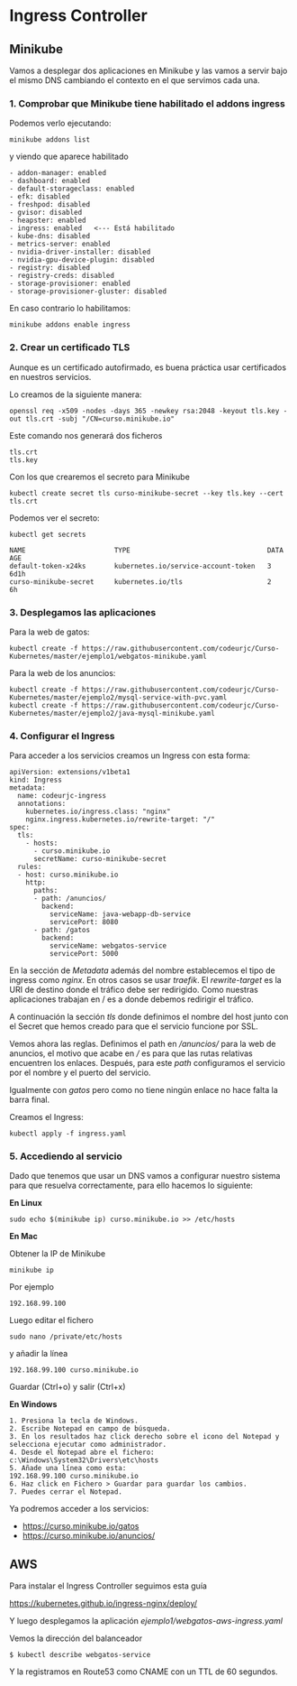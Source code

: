 # Ingress Controller

## Minikube

Vamos a desplegar dos aplicaciones en Minikube y las vamos a servir bajo el mismo DNS cambiando el contexto en el que servimos cada una.

### 1. Comprobar que Minikube tiene habilitado el addons ingress

Podemos verlo ejecutando:

`minikube addons list`

y viendo que aparece habilitado

```
- addon-manager: enabled
- dashboard: enabled
- default-storageclass: enabled
- efk: disabled
- freshpod: disabled
- gvisor: disabled
- heapster: enabled
- ingress: enabled   <--- Está habilitado
- kube-dns: disabled
- metrics-server: enabled
- nvidia-driver-installer: disabled
- nvidia-gpu-device-plugin: disabled
- registry: disabled
- registry-creds: disabled
- storage-provisioner: enabled
- storage-provisioner-gluster: disabled
```

En caso contrario lo habilitamos:

`minikube addons enable ingress`

### 2. Crear un certificado TLS

Aunque es un certificado autofirmado, es buena práctica usar certificados en nuestros servicios. 

Lo creamos de la siguiente manera:

`openssl req -x509 -nodes -days 365 -newkey rsa:2048 -keyout tls.key -out tls.crt -subj "/CN=curso.minikube.io"`

Este comando nos generará dos ficheros 

```
tls.crt
tls.key
```

Con los que crearemos el secreto para Minikube

`kubectl create secret tls curso-minikube-secret --key tls.key --cert tls.crt`

Podemos ver el secreto:

`kubectl get secrets`

```
NAME                      TYPE                                  DATA   AGE
default-token-x24ks       kubernetes.io/service-account-token   3      6d1h
curso-minikube-secret     kubernetes.io/tls                     2      6h
```

### 3. Desplegamos las aplicaciones

Para la web de gatos:

```
kubectl create -f https://raw.githubusercontent.com/codeurjc/Curso-Kubernetes/master/ejemplo1/webgatos-minikube.yaml
```

Para la web de los anuncios:

```
kubectl create -f https://raw.githubusercontent.com/codeurjc/Curso-Kubernetes/master/ejemplo2/mysql-service-with-pvc.yaml
kubectl create -f https://raw.githubusercontent.com/codeurjc/Curso-Kubernetes/master/ejemplo2/java-mysql-minikube.yaml
```

### 4. Configurar el Ingress

Para acceder a los servicios creamos un Ingress con esta forma:

```
apiVersion: extensions/v1beta1  
kind: Ingress  
metadata:  
  name: codeurjc-ingress
  annotations:
    kubernetes.io/ingress.class: "nginx"
    nginx.ingress.kubernetes.io/rewrite-target: "/"
spec:  
  tls:
    - hosts:
      - curso.minikube.io
      secretName: curso-minikube-secret
  rules:
  - host: curso.minikube.io
    http:
      paths:
      - path: /anuncios/
        backend:
          serviceName: java-webapp-db-service
          servicePort: 8080
      - path: /gatos
        backend:
          serviceName: webgatos-service
          servicePort: 5000
```

En la sección de _Metadata_ además del nombre establecemos el tipo de ingress como _nginx_. En otros casos se usar _traefik_. El _rewrite-target_ es la URI de destino donde el tráfico debe ser redirigido. Como nuestras aplicaciones trabajan en / es a donde debemos redirigir el tráfico.

A continuación la sección _tls_ donde definimos el nombre del host junto con el Secret que hemos creado para que el servicio funcione por SSL.

Vemos ahora las reglas. Definimos el path en _/anuncios/_ para la web de anuncios, el motivo que acabe en _/_ es para que las rutas relativas encuentren los enlaces. Después, para este _path_ configuramos el servicio por el nombre y el puerto del servicio.

Igualmente con _gatos_ pero como no tiene ningún enlace no hace falta la barra final.

Creamos el Ingress:

`kubectl apply -f ingress.yaml`

### 5. Accediendo al servicio

Dado que tenemos que usar un DNS vamos a configurar nuestro sistema para que resuelva correctamente, para ello hacemos lo siguiente:

**En Linux**

`sudo echo $(minikube ip) curso.minikube.io >> /etc/hosts`

**En Mac**

Obtener la IP de Minikube

`minikube ip`

Por ejemplo

`192.168.99.100`

Luego editar el fichero

`sudo nano /private/etc/hosts`

y añadir la línea 

`192.168.99.100 curso.minikube.io`

Guardar (Ctrl+o) y salir (Ctrl+x)

**En Windows**

```
1. Presiona la tecla de Windows.
2. Escribe Notepad en campo de búsqueda.
3. En los resultados haz click derecho sobre el icono del Notepad y selecciona ejecutar como administrador.
4. Desde el Notepad abre el fichero: c:\Windows\System32\Drivers\etc\hosts
5. Añade una línea como esta:
192.168.99.100 curso.minikube.io
6. Haz click en Fichero > Guardar para guardar los cambios.
7. Puedes cerrar el Notepad.
```

Ya podremos acceder a los servicios:

- https://curso.minikube.io/gatos
- https://curso.minikube.io/anuncios/

## AWS

Para instalar el Ingress Controller seguimos esta guía

https://kubernetes.github.io/ingress-nginx/deploy/

Y luego desplegamos la aplicación _ejemplo1/webgatos-aws-ingress.yaml_

Vemos la dirección del balanceador

	$ kubectl describe webgatos-service

Y la registramos en Route53 como CNAME con un TTL de 60 segundos.
